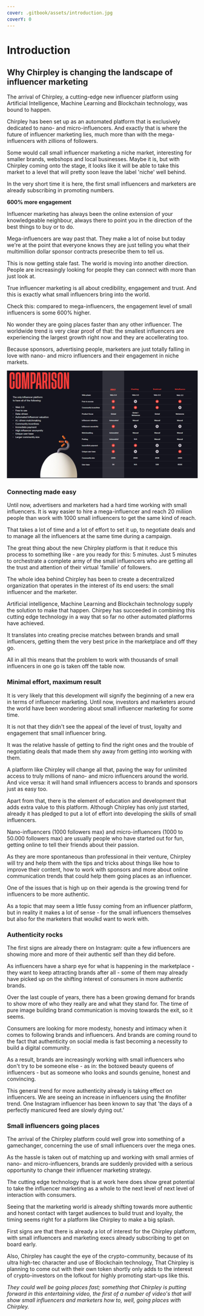 ```yaml
---
cover: .gitbook/assets/introduction.jpg
coverY: 0
---
```


# Introduction

## Why Chirpley is changing the landscape of influencer marketing



The arrival of Chirpley, a cutting-edge new influencer platform using Artificial Intelligence, Machine Learning and Blockchain technology, was bound to happen.&#x20;

Chirpley has been set up as an automated platform that is exclusively dedicated to nano- and micro-influencers. And exactly that is where the future of influencer marketing lies, much more than with the mega-influencers with zillions of followers.

Some would call small influencer marketing a niche market, interesting for smaller brands, webshops and local businesses. Maybe it is, but with Chirpley coming onto the stage, it looks like it will be able to take this market to a level that will pretty soon leave the label 'niche' well behind.&#x20;

In the very short time it is here, the first small influencers and marketers are already subscribing in promoting numbers.&#x20;

**600% more engagement**&#x20;

Influencer marketing has always been the online extension of your knowledgeable neighbour, always there to point you in the direction of the best things to buy or to do.

Mega-influencers are way past that. They make a lot of noise but today we're at the point that everyone knows they are just telling you what their multimillion dollar sponsor contracts presecribe them to tell us.&#x20;

This is now getting stale fast. The world is moving into another direction. People are increasingly looking for people they can connect with more than just look at.&#x20;

True influencer marketing is all about credibility, engagement and trust. And this is exactly what small influencers bring into the world.&#x20;

Check this: compared to mega-influencers, the engagement level of small influencers is some 600% higher.

No wonder they are going places faster than any other influencer. The worldwide trend is very clear proof of that: the smallest influencers are experiencing the largest growth right now and they are accellerating too.&#x20;

Because sponsors, advertising people, marketers are just totally falling in love with nano- and micro influencers and their engagement in niche markets.&#x20;

![comparison](.gitbook/assets/comparison.jpg)

### Connecting made easy&#x20;

Until now, advertisers and marketers had a hard time working with small influencers. It is way easier to hire a mega-influencer and reach 20 miliion people than work with 1000 small influencers to get the same kind of reach.&#x20;

That takes a lot of time and a lot of effort to set it up, to negotiate deals and to manage all the influencers at the same time during a campaign.&#x20;

The great thing about the new Chirpley platform is that it reduce this process to something like - are you ready for this: 5 minutes. Just 5 minutes to orchestrate a complete army of the small influencers who are getting all the trust and attention of their virtual 'familie' of followers.&#x20;

The whole idea behind Chirpley has been to create a decentralized organization that operates in the interest of its end users: the small influencer and the marketer.

Artificial intelligence, Machine Learning and Blockchain technology supply the solution to make that happen. Chirpey has succeeded in combining this cutting edge technology in a way that so far no other automated platforms have achieved.

It translates into creating precise matches between brands and small influencers, getting them the very best price in the marketplace and off they go.&#x20;

All in all this means that the problem to work with thousands of small influencers in one go is taken off the table now.



### Minimal effort, maximum result

It is very likely that this development will signify the beginning of a new era in terms of influencer marketing. Until now, investors and marketers around the world have been wondering about small influencer marketing for some time.

It is not that they didn't see the appeal of the level of trust, loyalty and engagement that small influencer bring.

It was the relative hassle of getting to find the right ones and the trouble of negotiating deals that made them shy away from getting into working with them.

A platform like Chirpley will change all that, paving the way for unlimited access to truly millions of nano- and micro influencers around the world. And vice versa: it will hand small influencers access to brands and sponsors just as easy too.

Apart from that, there is the element of education and development that adds extra value to this platform. Although Chirpley has only just started, already it has pledged to put a lot of effort into developing the skills of small influencers.

Nano-influencers (1000 followers max) and micro-influencers (1000 to 50.000 followers max) are usually people who have started out for fun, getting online to tell their friends about their passion.

As they are more spontaneous than professional in their venture, Chirpley will try and help them with the tips and tricks about things like how to improve their content, how to work with sponsors and more about online communication trends that could help them going places as an influencer.

One of the issues that is high up on their agenda is the growing trend for influencers to be more authentic.

As a topic that may seem a little fussy coming from an influencer platform, but in reality it makes a lot of sense - for the small influencers themselves but also for the marketers that woulkd want to work with.



### Authenticity rocks

The first signs are already there on Instagram: quite a few influencers are showing more and more of their authentic self than they did before.

As influencers have a sharp eye for what is happening in the marketplace - they want to keep attracting brands after all - some of them may already have picked up on the shifting interest of consumers in more authentic brands.

Over the last couple of years, there has a been growing demand for brands to show more of who they really are and what they stand for. The time of pure image building brand communication is moving towards the exit, so it seems.

Consumers are looking for more modesty, honesty and intimacy when it comes to following brands and influencers. And brands are coming round to the fact that authenticity on social media is fast becoming a necessity to build a digital community.

As a result, brands are increasingly working with small influencers who don't try to be someone else - as in: the botoxed beauty queens of influencers - but as someone who looks and sounds genuine, honest and convincing.

This general trend for more authenticity already is taking effect on influencers. We are seeing an increase in influencers using the #nofilter trend. One Instagram influencer has been known to say that 'the days of a perfectly manicured feed are slowly dying out.'



### Small influencers going places

The arrival of the Chirpley platform could well grow into something of a gamechanger, concerning the use of small influencers over the mega ones.&#x20;

As the hassle is taken out of matching up and working with small armies of nano- and micro-influencers, brands are suddenly provided with a serious opportunity to change their influencer marketing strategy.&#x20;

The cutting edge technology that is at work here does show great potential to take the influencer marketing as a whole to the next level of next level of interaction with consumers.

Seeing that the marketing world is already shifting towards more authentic and honest contact with target audiences to build trust and loyalty, the timing seems right for a platform like Chirpley to make a big splash.&#x20;

First signs are that there is already a lot of interest for the Chirpley platform, with small influencers and marketing execs already subscribing to get on board early.&#x20;

Also, Chirpley has caught the eye of the crypto-community, because of its ultra high-tec character and use of Blockchain technology, That Chirpley is planning to come out with their own token shortly only adds to the interest of crypto-investors on the lofkout for highly promoting start-ups like this.

_They could well be going places fast; something that Chirpley is putting forward in this entertaining video, the first of a number of video's that will show small influencers and marketers how to, well, going places with Chirpley._
